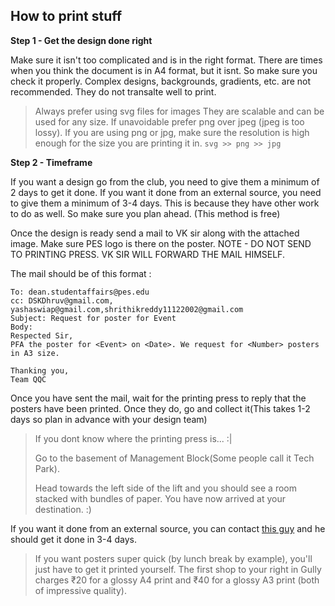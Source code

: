 ## How to print stuff

**Step 1 - Get the design done right**

Make sure it isn't too complicated and is in the right format. There are times when you think the document is in A4 format, but it isnt. So make sure you check it properly.
Complex designs, backgrounds, gradients, etc. are not recommended. They do not transalte well to print.
> Always prefer using svg files for images They are scalable and can be used for any size. If unavoidable prefer png over jpeg (jpeg is too lossy). If you are using png or jpg, make sure the resolution is high enough for the size you are printing it in.
> `svg >> png >> jpg`

**Step 2 - Timeframe**

If you want a design go from the club, you need to give them a minimum of 2 days to get it done. If you want it done from an external source, you need to give them a minimum of 3-4 days. This is because they have other work to do as well. So make sure you plan ahead. (This method is free)

Once the design is ready send a mail to VK sir along with the attached image. Make sure PES logo is there on the poster.
NOTE - DO NOT SEND TO PRINTING PRESS. VK SIR WILL FORWARD THE MAIL HIMSELF.

The mail should be of this format :

```
To: dean.studentaffairs@pes.edu
cc: DSKDhruv@gmail.com, yashaswiap@gmail.com,shrithikreddy11122002@gmail.com
Subject: Request for poster for Event 
Body:
Respected Sir,
PFA the poster for <Event> on <Date>. We request for <Number> posters in A3 size.

Thanking you,
Team QQC
```
Once you have sent the mail, wait for the printing press to reply that the posters have been printed. Once they do, go and collect it(This takes 1-2 days so plan in advance with your design team)

>If you dont know where the printing press is... :|
> 
>Go to the basement of Management Block(Some people call it Tech Park).
> 
>Head towards the left side of the lift and you should see a room stacked with bundles of paper. You have now arrived at your destination. :)



If you want it done from an external source, you can contact [this guy]() and he should get it done in 3-4 days.

> If you want posters super quick (by lunch break by example), you'll just have to get it printed yourself. 
The first shop to your right in Gully charges &#8377;20 for a glossy A4 print and &#8377;40 for a glossy A3 print (both of impressive quality).


